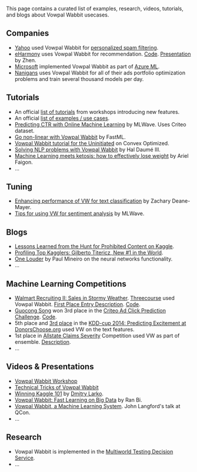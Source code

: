 This page contains a curated list of examples, research, videos, tutorials, and blogs about Vowpal Wabbit usecases.

## Companies

- [Yahoo](https://www.yahoo.com/) used Vowpal Wabbit for [personalized spam filtering](http://www.cs.cornell.edu/~kilian/papers/ceas2009-paper-11.pdf).
- [eHarmony](http://www.eharmony.com) uses Vowpal Wabbit for recommendation. [Code](https://github.com/eHarmony/vw-webservice). [Presentation](https://vimeopro.com/eharmony/talks/video/75043179) by Zhen.
- [Microsoft](https://www.microsoft.com) implemented Vowpal Wabbit as part of [Azure ML](https://azure.microsoft.com/en-us/services/machine-learning/).
- [Nanigans](http://www.nanigans.com) uses Vowpal Wabbit for all of their ads portfolio optimization problems and train several thousand models per day. 

## Tutorials

- An official [list of tutorials](https://github.com/JohnLangford/vowpal_wabbit/wiki/Tutorial) from workshops introducing new features.
- An official [list of examples / use cases](https://github.com/JohnLangford/vowpal_wabbit/wiki/Examples).
- [Predicting CTR with Online Machine Learning](http://mlwave.com/predicting-click-through-rates-with-online-machine-learning/) by MLWave. Uses Criteo dataset.
- [Go non-linear with Vowpal Wabbit](http://fastml.com/go-non-linear-with-vowpal-wabbit/) by FastML.
- [Vowpal Wabbit tutorial for the Uninitiated](http://www.zinkov.com/posts/2013-08-13-vowpal-tutorial/) on Convex Optimized.
- [Solving NLP problems with Vowpal Wabbit](https://github.com/hal3/vwnlp) by Hal Daumé III.
- [Machine Learning meets ketosis: how to effectively lose weight](https://github.com/arielf/weight-loss) by Ariel Faigon.
- ...

## Tuning

- [Enhancing performance of VW for text classification](https://stats.stackexchange.com/a/178201) by Zachary Deane-Mayer.
- [Tips for using VW for sentiment analysis](https://groups.yahoo.com/neo/groups/vowpal_wabbit/conversations/messages/5307) by MLWave.

## Blogs

- [Lessons Learned from the Hunt for Prohibited Content on Kaggle](http://mlwave.com/lessons-from-avito-prohibited-content-kaggle/).
- [Profiling Top Kagglers: Gilberto Titericz, New #1 in the World](http://blog.kaggle.com/2015/11/09/profiling-top-kagglers-gilberto-titericz-new-1-in-the-world/).
- [One Louder](http://www.machinedlearnings.com/2013/02/one-louder.html) by Paul Mineiro on the neural networks functionality.
- ...

## Machine Learning Competitions

- [Walmart Recruiting II: Sales in Stormy Weather](https://www.kaggle.com/c/walmart-recruiting-sales-in-stormy-weather). [Threecourse](https://www.kaggle.com/threecourse) used Vowpal Wabbit. [First Place Entry Description](https://www.kaggle.com/c/walmart-recruiting-sales-in-stormy-weather/forums/t/14452/first-place-entry). [Code](https://github.com/threecourse/kaggle-walmart-recruiting-sales-in-stormy-weather).
- [Guocong Song](https://www.kaggle.com/songgc) won 3rd place in the [Criteo Ad Click Prediction Challenge](https://www.kaggle.com/c/criteo-display-ad-challenge). [Code](https://github.com/songgc/display-advertising-challenge).
- 5th place and [3rd place](http://blog.kaggle.com/2014/08/05/3rd-place-interview-from-the-kdd-cup-2014/) in the [KDD-cup 2014: Predicting Excitement at DonorsChoose.org](https://www.kaggle.com/c/kdd-cup-2014-predicting-excitement-at-donors-choose) used VW on the text features.
- 1st place in [Allstate Claims Severity](https://www.kaggle.com/c/allstate-claims-severity/) Competition used VW as part of ensemble. [Description](https://www.kaggle.com/c/allstate-claims-severity/forums/t/26416/1st-place-solution).
- ...

## Videos & Presentations

- [Vowpal Wabbit Workshop](https://www.youtube.com/watch?v=hjfwDJBrZME)
- [Technical Tricks of Vowpal Wabbit](http://www.slideshare.net/jakehofman/technical-tricks-of-vowpal-wabbit)
- [Winning Kaggle 101](http://www.slideshare.net/TedXiao/winning-kaggle-101-dmitry-larkos-experiences) by [Dmitry Larko](https://www.kaggle.com/dmitrylarko).
- [Vowpal Wabbit: Fast Learning on Big Data](http://www.kdnuggets.com/2014/05/vowpal-wabbit-fast-learning-on-big-data.html) by Ran Bi.
- [Vowpal Wabbit, a Machine Learning System](https://www.infoq.com/presentations/vowpal-wabbit). John Langford's talk at QCon. 
- ...

## Research
- Vowpal Wabbit is implemented in the [Multiworld Testing Decision Service](https://arxiv.org/abs/1606.03966).
- ...